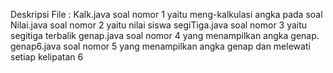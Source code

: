 Deskripsi File :
Kalk.java soal nomor 1 yaitu meng-kalkulasi angka pada soal
Nilai.java soal nomor 2 yaitu nilai siswa
segiTiga.java soal nomor 3 yaitu segitiga terbalik
genap.java soal nomor 4 yang menampilkan angka genap.
genap6.java soal nomor 5 yang menampilkan angka genap dan melewati setiap kelipatan 6
